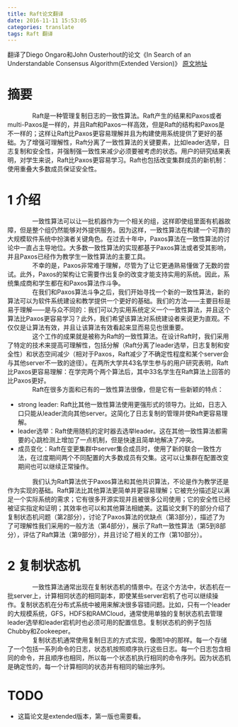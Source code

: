 ```yaml
---
title: Raft论文翻译
date: 2016-11-11 15:53:05
categories: translate
tags: Raft 翻译
---
```


翻译了Diego Ongaro和John Ousterhout的论文《In Search of an Understandable Consensus Algorithm(Extended Version)》
[原文地址](https://raft.github.io/raft.pdf)

<!-- more -->

# 摘要

&emsp;&emsp;&emsp;&emsp;Raft是一种管理复制日志的一致性算法。Raft产生的结果和Paxos或者multi-Paxos是一样的，并且Raft和Paxos一样高效，但是Raft的结构和Paxos是不一样的；这样让Raft比Paxos更容易理解并且为构建使用系统提供了更好的基础。为了增强可理解性，Raft分离了一致性算法的关键要素，比如leader选举，日志复制和安全性，并强制强一致性来减少必须要被考虑的状态。用户的研究结果表明，对学生来说，Raft比Paxos更容易学习。Raft也包括改变集群成员的新机制：使用重叠大多数成员保证安全性。

# 1 介绍
&emsp;&emsp;&emsp;&emsp;一致性算法可以让一批机器作为一个相关的组，这样即使组里面有机器故障，但是整个组仍然能够对外提供服务。因为这样，一致性算法在构建一个可靠的大规模软件系统中扮演者关键角色。在过去十年中，Paxos算法在一致性算法的讨论中一直占主导地位。大多数一致性算法的实现都基于Paxos算法或者受其影响，并且Paxos已经作为教学生一致性算法的主要工具。  
&emsp;&emsp;&emsp;&emsp;不幸的是，Paxos非常难于理解，尽管为了让它更通熟易懂做了无数的尝试。此外，Paxos的架构让它需要作出复杂的改变才能支持实用的系统。因此，系统集成商和学生都在和Paxos算法作斗争。  
&emsp;&emsp;&emsp;&emsp;在我们和Paxos算法斗争之后，我们开始寻找一个新的一致性算法，新的算法可以为软件系统建设和教学提供一个更好的基础。我们的方法——主要目标是易于理解——是与众不同的：我们可以为实用系统定义一个一致性算法，并且这个算法比Paxos更容易学习？此外，我们希望该算法对系统建设者来说更为直观。不仅仅是让算法有效，并且让该算法有效看起来显而易见也很重要。  
&emsp;&emsp;&emsp;&emsp;这个工作的成果就是被称为Raft的一致性算法。在设计Raft时，我们采用了特定的技术来提高可理解性，包括分解（Raft分离了leader选举，日志复制和安全性）和状态空间减少（相对于Paxos，Raft减少了不确定性程度和某个server会与其他server不一致的途径）。在两所大学共43名学生参与的用户研究表明，Raft比Paxos更容易理解：在学完两个两个算法后，其中33名学生在Raft算法上回答的比Paxos更好。  
&emsp;&emsp;&emsp;&emsp;Raft在很多方面和已有的一致性算法很像，但是它有一些新颖的特点：
  
- strong leader: Raft比其他一致性算法使用更强形式的领导力。比如，日志入口只能从leader流向其他server。这简化了日志复制的管理并使Raft更容易理解。
- leader选举：Raft使用随机的定时器去选举leader。这在其他一致性算法都需要的心跳检测上增加了一点机制，但是快速且简单地解决了冲突。
- 成员变化：Raft在变更集群中server集合成员时，使用了新的联合一致性方法，在过度期间两个不同配置的大多数成员有交集。这可以让集群在配置改变期间也可以继续正常操作。  

&emsp;&emsp;&emsp;&emsp;我们认为Raft算法优于Paxos算法和其他共识算法，不论是作为教学还是作为实现的基础。Raft算法比其他算法更简单并更容易理解；它被充分描述足以满足一个实际系统的需求；它有很多开源实现并且被很多公司使用；它的安全性已经被证实指定和证明；其效率也可以和其他算法相媲美。这篇论文剩下的部分介绍了复制状态机问题（第2部分），讨论了Paxos算法的优缺点（第3部分），描述了为了可理解性我们采用的一般方法（第4部分），展示了Raft一致性算法（第5到8部分），评估了Raft算法（第9部分），并且讨论了相关的工作（第10部分）。

# 2 复制状态机
&emsp;&emsp;&emsp;&emsp;一致性算法通常出现在复制状态机的情景中。在这个方法中，状态机在一批server上，计算相同状态的相同副本，即使某些server宕机了也可以继续操作。复制状态机在分布式系统中被用来解决很多容错问题。比如，只有一个leader的大规模系统，GFS，HDFS和RAMCloud，通常使用单独的复制状态机去管理leader选举和leader宕机时也必须可用的配置信息。复制状态机的例子包括Chubby和Zookeeper。  
&emsp;&emsp;&emsp;&emsp;复制状态机通常使用复制日志的方式实现，像图1中的那样。每一个存储了一个包括一系列命令的日志，状态机按照顺序执行这些日志。每一个日志包含相同的命令，并且顺序也相同，所以每一个状态机执行相同的命令序列。因为状态机是确定性的，每一个计算相同的状态并有相同的输出序列。






# TODO
* 这篇论文是extended版本，第一版也需要看。




















